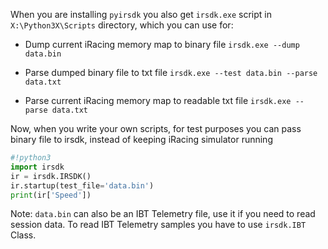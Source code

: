 When you are installing `pyirsdk` you also get `irsdk.exe` script in `X:\Python3X\Scripts` directory, which you can use for:

- Dump current iRacing memory map to binary file
	`irsdk.exe --dump data.bin`

- Parse dumped binary file to txt file
	`irsdk.exe --test data.bin --parse data.txt`

- Parse current iRacing memory map to readable txt file
	`irsdk.exe --parse data.txt`

Now, when you write your own scripts, for test purposes you can pass binary file to irsdk, instead of keeping iRacing simulator running

```python
#!python3
import irsdk
ir = irsdk.IRSDK()
ir.startup(test_file='data.bin')
print(ir['Speed'])
```

Note: `data.bin` can also be an IBT Telemetry file, use it if you need to read session data. To read IBT Telemetry samples you have to use `irsdk.IBT` Class.
